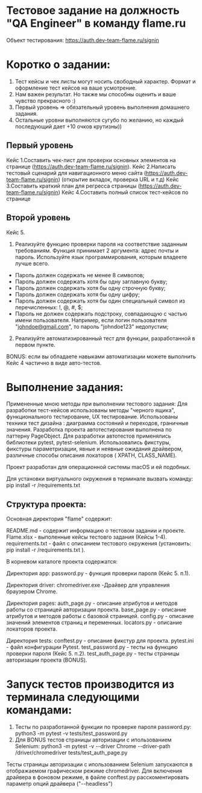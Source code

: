 # Тестовое задание на должность "QA Engineer" в команду flame.ru

Объект тестирования: https://auth.dev-team-flame.ru/signin

# Коротко о задании:

1. Тест кейсы и чек листы могут носить свободный характер. Формат и оформление тест кейсов на ваше усмотрение.
2. Нам важен результат. Но также мы способны оценить и ваше чувство прекрасного :)
3. Первый уровень => обязательный уровень выполнения домашнего задания.
4. Остальные уровни выполняются сугубо по желанию, но каждый последующий дает +10 очков крутизны))

## Первый уровень

Кейс 1.Составить чек-лист для проверки основных элементов на странице (https://auth.dev-team-flame.ru/signin).
Кейс 2.Написать тестовый сценарий для навигационного меню сайта (https://auth.dev-team-flame.ru/signin) (открытие вкладок, проверка URL и т.д)
Кейс 3.Составить краткий план для регресса страницы (https://auth.dev-team-flame.ru/signin)
Кейс 4.Составить полный список тест-кейсов по странице

## Второй уровень
Кейс 5.
1) Реализуйте функцию проверки пароля на соответствие заданным требованиям. Функция принимает 2 аргумента: адрес почты и пароль. Используйте язык программирования, которым владеете лучше всего.

- Пароль должен содержать не менее 8 символов;
- Пароль должен содержать хотя бы одну заглавную букву;
- Пароль должен содержать хотя бы одну строчную букву;
- Пароль должен содержать хотя бы одну цифру;
- Пароль должен содержать хотя бы один специальный символ из перечисленных: !, @, #, $;
- Пароль не должен содержать подстроку, совпадающую с частью имени пользователя. Например, если логин пользователя "johndoe@gmail.com", то пароль "johndoe123" недопустим;

2) Реализуйте автоматизированный тест для функции, разработанной в первом пункте.

BONUS: если вы обладаете навыками автоматизации можете выполнить Кейс 4 частично в виде авто-тестов.

# Выполнение задания:

Примененные мною методы при выполнении тестового задания:
Для разработки тест-кейсов использованы методы "черного ящика", функционального тестирование, UX тестирование. 
Использованы техники тест дизайна : диаграмма состояний и переходов, граничные значения.
Разработка проекта автотестирования выполнена по паттерну PageObject. 
Для разработки автотестов применялись библиотеки pytest, pytest-selenium. Использовались фикстуры, фикстуры параметризации, явные и неявные ожидания драйвером, различные способы описания локаторов ( XPATH, CLASS_NAME). 

Проект разработан для операционной системы macOS и ей подобных.

Для установки виртуального окружения в терминале вызвать команду: pip install -r /requirements.txt

## Структура проекта:

Основная директория "flame" содержит:

README.md - содержит информацию о тестовом задании и проекте.
Flame.xlsx - выполенные кейсы тестовго задания (Кейсы 1-4).
requirements.txt - файл с описанием тестового окружения (установить: pip install -r /requirements.txt ).

В корневом каталоге проекта содержатся:

Директория app:
password.py - функция проверки пароля (Кейс 5. п.1).

Директория driver:
chromedriver.exe -Драйвер для управления браузером Chrome.

Директория pages:
auth_page.py - описание атрибутов и методов работы со страницей авторизации проекта.
base_page.py - описание атрибутов и методов работы с базовой страницей.
config.py - описание значений элементов страниц и переменных.
locators.py - описание локаторов проекта.

Директория tests:
conftest.py - описание фикстур для проекта.
pytest.ini - файл конфигурации Pytest.
test_password.py - тесты на функцию проверки пароля (Кейс 5. п.2).
test_auth_page.py - тесты страницы авторизации проекта (BONUS).

# Запуск тестов производится из терминала следующими командами:
1. Тесты по разработанной функции по проверке пароля password.py: python3 -m pytest -v tests/test_password.py
2. Для BONUS тестов страницы авторизации с ипользованием Selenium: python3 -m pytest -v --driver Chrome --driver-path /driver/chromedriver tests/test_auth_page.py

Тесты страницы авторизации с ипользованием Selenium запускаются в отображаемом графическом режиме chromedriver. 
Для включения драйвера в фоновом режиме, в файле conftest.py расскоментировать параметр опций драйвера ("--headless")
